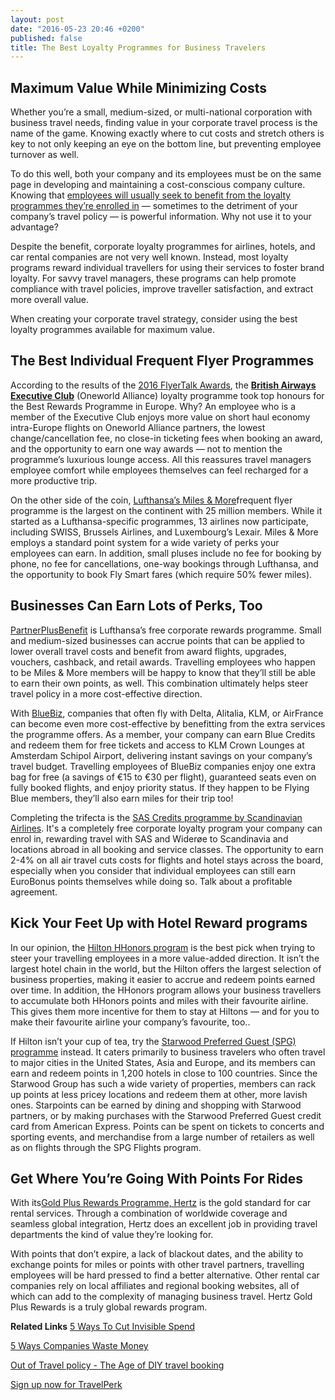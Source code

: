 ```yaml
---
layout: post
date: "2016-05-23 20:46 +0200"
published: false
title: The Best Loyalty Programmes for Business Travelers
---
```

## Maximum Value While Minimizing Costs
Whether you’re a small, medium-sized, or multi-national corporation with business travel needs, finding value in your corporate travel process is the name of the game. Knowing exactly where to cut costs and stretch others is key to not only keeping an eye on the bottom line, but preventing employee turnover as well.
 
To do this well, both your company and its employees must be on the same page in developing and maintaining a cost-conscious company culture. Knowing that [employees will usually seek to benefit from the loyalty programmes they’re enrolled in](http://travelperk.com/blog/5-Ways-to-Cut-Invisible-Spend/) — sometimes to the detriment of your company’s travel policy — is powerful information. Why not use it to your advantage?
 
Despite the benefit, corporate loyalty programmes for airlines, hotels, and car rental companies are not very well known. Instead, most loyalty programs reward individual travellers for using their services to foster brand loyalty. For savvy travel managers, these programs can help promote compliance with travel policies, improve traveller satisfaction, and extract more overall value.
 
When creating your corporate travel strategy, consider using the best loyalty programmes available for maximum value. 

## The Best Individual Frequent Flyer Programmes

According to the results of the [2016 FlyerTalk Awards](http://www.flyertalk.com/articles/2016-flyertalk-awards-and-the-winners-are.html), the [**British Airways Executive Club**](http://www.britishairways.com/en-gb/executive-club) (Oneworld Alliance) loyalty programme took top honours for the Best Rewards Programme in Europe. Why? An employee who is a member of the Executive Club enjoys more value on short haul economy intra-Europe flights on Oneworld Alliance partners, the lowest change/cancellation fee, no close-in ticketing fees when booking an award, and the opportunity to earn one way awards — not to mention the programme’s luxurious lounge access. All this reassures travel managers employee comfort while employees themselves can feel recharged for a more productive trip.

On the other side of the coin, [Lufthansa’s Miles & More](https://www.miles-and-more.com/online/portal/mam/kr/homepage?l=en)frequent flyer programme is the largest on the continent with 25 million members. While it started as a Lufthansa-specific programmes, 13 airlines now participate, including SWISS, Brussels Airlines, and Luxembourg’s Lexair. Miles & More employs a standard point system for a wide variety of perks your employees can earn. In addition, small pluses include no fee for booking by phone, no fee for cancellations, one-way bookings through Lufthansa, and the opportunity to book Fly Smart fares (which require 50% fewer miles).
 
## Businesses Can Earn Lots of Perks, Too
 
[PartnerPlusBenefit](https://www.partnerplusbenefit.com/application/) is Lufthansa’s free corporate rewards programme. Small and medium-sized businesses can accrue points that can be applied to lower overall travel costs and benefit from award flights, upgrades, vouchers, cashback, and retail awards. Travelling employees who happen to be Miles & More members will be happy to know that they’ll still be able to earn their own points, as well. This combination ultimately helps steer travel policy in a more cost-effective direction.
 
With [BlueBiz](http://www.bluebiz.com/en/), companies that often fly with Delta, Alitalia, KLM, or AirFrance can become even more cost-effective by benefitting from the extra services the programme offers. As a member, your company can earn Blue Credits and redeem them for free tickets and access to KLM Crown Lounges at Amsterdam Schipol Airport, delivering instant savings on your company’s travel budget. Travelling employees of BlueBiz companies enjoy one extra bag for free (a savings of €15 to €30 per flight), guaranteed seats even on fully booked flights, and enjoy priority status. If they happen to be Flying Blue members, they’ll also earn miles for their trip too!

Completing the trifecta is the [SAS Credits programme by Scandinavian Airlines](https://www.sas.se/sas-corporate/sas-credits/). It's a completely free corporate loyalty program your company can enrol in, rewarding travel with SAS and Widerøe to Scandinavia and locations abroad in all booking and service classes. The opportunity to earn 2-4% on all air travel cuts costs for flights and hotel stays across the board, especially when you consider that individual employees can still earn EuroBonus points themselves while doing so. Talk about a profitable agreement.

## Kick Your Feet Up with Hotel Reward programs

In our opinion, the [Hilton HHonors program](http://hhonors3.hilton.com/en/index.html) is the best pick when trying to steer your travelling employees in a more value-added direction. It isn’t the largest hotel chain in the world, but the Hilton offers the largest selection of business properties, making it easier to accrue and redeem points earned over time. In addition, the HHonors program allows your business travellers to accumulate both HHonors points and miles with their favourite airline. This gives them more incentive for them to stay at Hiltons — and for you to make their favourite airline your company’s favourite, too..

If Hilton isn’t your cup of tea, try the [Starwood Preferred Guest (SPG) programme](http://www.starwoodhotels.com/preferredguest/index.html?language=en_US) instead. It caters primarily to business travelers who often travel to major cities in the United States, Asia and Europe, and its members can earn and redeem points in 1,200 hotels in close to 100 countries. Since the Starwood Group has such a wide variety of properties, members can rack up points at less pricey locations and redeem them at other, more lavish ones. Starpoints can be earned by dining and shopping with Starwood partners, or by making purchases with the Starwood Preferred Guest credit card from American Express. Points can be spent on tickets to concerts and sporting events, and merchandise from a large number of retailers as well as on flights through the SPG Flights program. 

## Get Where You’re Going With Points For Rides
 
With its[Gold Plus Rewards Programme, Hertz](https://www.hertz.com/rentacar/member/enrollment) is the gold standard for car rental services. Through a combination of worldwide coverage and seamless global integration, Hertz does an excellent job in providing travel departments the kind of value they’re looking for.
 
With points that don’t expire, a lack of blackout dates, and the ability to exchange points for miles or points with other travel partners, travelling employees will be hard pressed to find a better alternative. Other rental car companies rely on local affiliates and regional booking websites, all of which can add to the complexity of managing business travel. Hertz Gold Plus Rewards is a truly global rewards program.

**Related Links**
[5 Ways To Cut Invisible Spend](http://travelperk.com/blog/5-Ways-to-Cut-Invisible-Spend/)

[5 Ways Companies Waste Money](http://travelperk.com/blog/business-travel-5-ways-companies-waste-money/)

[Out of Travel policy - The Age of DIY travel booking](http://travelperk.com/blog/the-age-of-diy-business-travel/)

[Sign up now for TravelPerk](www.travelperk.com)

